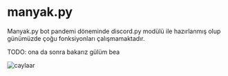 # manyak.py

Manyak.py bot pandemi döneminde discord.py modülü ile hazırlanmış olup günümüzde çoğu fonksiyonları çalışmamaktadır. 

TODO:
ona da sonra bakarız gülüm bea

![caylaar](https://c.tenor.com/T2aRDNTD6GIAAAAM/t%C3%BCrk%C3%A7ay-%C3%A7oks%C4%B1cak.gif)
